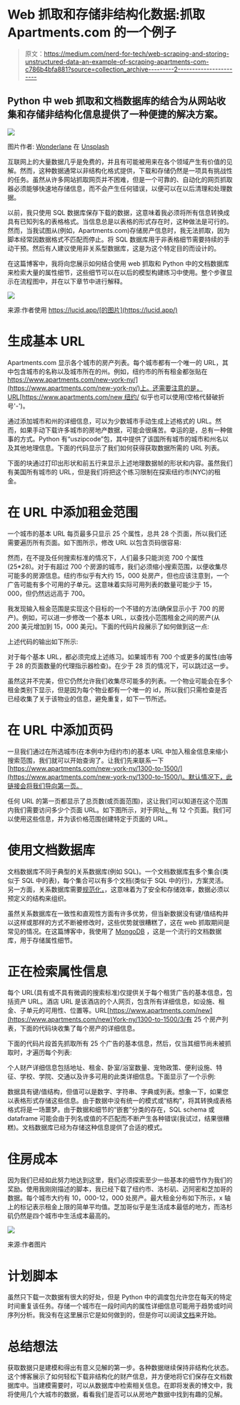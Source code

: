 # Web 抓取和存储非结构化数据:抓取 Apartments.com 的一个例子

> 原文：<https://medium.com/nerd-for-tech/web-scraping-and-storing-unstructured-data-an-example-of-scraping-apartments-com-c786b4bfa881?source=collection_archive---------2----------------------->

## Python 中 web 抓取和文档数据库的结合为从网站收集和存储非结构化信息提供了一种便捷的解决方案。

![](img/c0646f81ab5384cdfa78ae8930f9c125.png)

图片作者: [Wonderlane](https://unsplash.com/@wonderlane) 在 [Unsplash](https://unsplash.com/photos/6jA6eVsRJ6Q)

互联网上的大量数据几乎是免费的，并且有可能被用来在各个领域产生有价值的见解。然而，这种数据通常以非结构化格式提供，下载和存储仍然是一项具有挑战性的任务。虽然从许多网站抓取网页并不困难，但是一个可靠的、自动化的网页抓取器必须能够快速地存储信息，而不会产生任何错误，以便可以在以后清理和处理数据。

以前，我只使用 SQL 数据库保存下载的数据，这意味着我必须将所有信息转换成具有已知列名的表格格式。当信息总是以表格的形式存在时，这种做法是可行的。然而，当我试图从(例如，Apartments.com)存储房产信息时，我无法抓取，因为脚本经常因数据格式不匹配而停止。将 SQL 数据库用于非表格细节需要持续的手动干预。然后有人建议使用非关系型数据库，这是为这个特定目的而设计的。

在这篇博客中，我将向您展示如何结合使用 web 抓取和 Python 中的文档数据库来检索大量的属性细节，这些细节可以在以后的模型构建练习中使用。整个步骤显示在流程图中，并在以下章节中进行解释。

![](img/e10554b36c2b6f314859f84ec1800edc.png)

来源:作者使用 https://lucid.app/[的图片](https://lucid.app/)

# 生成基本 URL

Apartments.com 显示各个城市的房产列表。每个城市都有一个唯一的 URL，其中包含城市的名称以及城市所在的州。例如，纽约市的所有租金都张贴在[https://www.apartments.com/new-york-ny/](https://www.apartments.com/new-york-ny/)上。还需要注意的是，URL[https://www.apartments.com/new 纽约/](https://www.apartments.com/new-york-ny/) 似乎也可以使用(空格代替破折号'-')。

通过添加城市和州的详细信息，可以为少数城市手动生成上述格式的 URL。然而，如果手动下载许多城市的房地产数据，可能会很痛苦。幸运的是，总有一种做事的方式。Python 有“uszipcode”包，其中提供了该国所有城市的城市和州名以及其他地理信息。下面的代码显示了我们如何获得获取数据所需的 URL 列表。

下面的块通过打印出形状和前五行来显示上述地理数据帧的形状和内容。虽然我们有美国所有城市的 URL，但是我们将把这个练习限制在探索纽约市(NYC)的租金。

# 在 URL 中添加租金范围

一个城市的基本 URL 每页最多只显示 25 个属性，总共 28 个页面，所以我们还需要遍历所有页面。如下图所示，修改 URL 以包含页码很容易:

然而，在不提及任何搜索标准的情况下，人们最多只能浏览 700 个属性(25*28)。对于有超过 700 个房源的城市，我们必须缩小搜索范围，以便收集尽可能多的房源信息。纽约市似乎有大约 15，000 处房产，但也应该注意到，一个广告可能有多个可用的子单元。这意味着实际可用列表的数量可能少于 15，000，但仍然远远高于 700。

我发现输入租金范围是实现这个目标的一个不错的方法(确保显示小于 700 的房产)。例如，可以进一步修改一个基本 URL，以查找小范围租金之间的房产(从 200 美元增加到 15，000 美元)。下面的代码片段展示了如何做到这一点:

上述代码的输出如下所示:

对于每个基本 URL，都必须完成上述练习。如果城市有 700 个或更多的属性(由等于 28 的页面数量的代理指示器检查)。在少于 28 页的情况下，可以跳过这一步。

虽然这并不完美，但它仍然允许我们收集尽可能多的列表。一个物业可能会在多个租金类别下显示，但是因为每个物业都有一个唯一的 id，所以我们只需检查是否已经收集了关于该物业的信息，避免重复，如下一节所述。

# 在 URL 中添加页码

一旦我们通过在所选城市(在本例中为纽约市)的基本 URL 中加入租金信息来缩小搜索范围，我们就可以开始查询了。让我们先来联系一下[https://www.apartments.com/new-york-ny/1300-to-1500/](https://www.apartments.com/new-york-ny/1300-to-1500/)。默认情况下，此链接会将我们导向第一页。

任何 URL 的第一页都显示了总页数(或页面范围)，这让我们可以知道在这个范围内我们需要访问多少个页面 URL。如下图所示，对于网址[、](https://www.apartments.com/new-york-ny/1300-to-1500/)有 12 个页面。我们可以使用这些信息，并为该价格范围创建特定于页面的 URL。

# 使用文档数据库

文档数据库不同于典型的关系数据库(例如 SQL)。一个文档数据库[有](https://www.mongodb.com/blog/post/getting-started-with-python-and-mongodb)多个集合(类似于 SQL 中的表)，每个集合可以有多个文档(类似于 SQL 中的行)，方案灵活。另一方面，关系数据库需要[规范化，](https://docs.microsoft.com/en-US/office/troubleshoot/access/database-normalization-description)，这意味着为了安全和存储效率，数据必须以预定义的结构来组织。

虽然关系数据库在一致性和直观性方面有许多优势，但当新数据没有键/值结构并以这样或那样的方式不断被修改时，这些优势就很糟糕了，这在 web 抓取期间是常见的情况。在这篇博客中，我使用了 [MongoDB](https://www.mongodb.com/blog/post/getting-started-with-python-and-mongodb) ，这是一个流行的文档数据库，用于存储属性细节。

# 正在检索属性信息

每个 URL(具有或不具有微调的搜索标准)仅提供关于每个租赁广告的基本信息，包括资产 URL。酒店 URL 是该酒店的个人网页，包含所有详细信息，如设施、租金、子单元的可用性、位置等。URL[https://www.apartments.com/new](https://www.apartments.com/new)York-ny/1300-to-1500/3/有 25 个房产列表，下面的代码块收集了每个房产的详细信息。

下面的代码片段首先抓取所有 25 个广告的基本信息，然后，仅当其细节尚未被抓取时，才遍历每个列表:

个人财产详细信息包括地址、租金、卧室/浴室数量、宠物政策、便利设施、特征、学校、学院、交通以及许多可用的此类详细信息。下面显示了一个示例:

数据具有键/值结构，但值可以是数字、字符串、字典或列表。想象一下，如果您以表格形式存储这些信息。由于数据中没有统一的模式或“结构”，将其转换成表格格式将是一场噩梦。由于数据和细节的“嵌套”分类的存在，SQL schema 或 dataframe 可能会由于列名或值的不匹配而不断产生各种错误(我试过，结果很糟糕)。文档数据库已经为存储这种信息提供了合适的模式。

# 住房成本

因为我们已经如此努力地达到这里，我们必须探索至少一些基本的细节作为我们的奖励。使用我刚刚描述的脚本，我已经下载了纽约市、洛杉矶、迈阿密和芝加哥的数据。每个城市大约有 10，000-12，000 处房产。最大租金分布如下所示，x 轴上的标记表示租金上限的简单平均值。芝加哥似乎是生活成本最低的地方，而洛杉矶仍然是四个城市中生活成本最高的。

![](img/18aa2456a0024116aaa2f765eb85ff50.png)

来源:作者图片

# 计划脚本

虽然只下载一次数据有很大的好处，但是 Python 中的调度包允许您在每天的特定时间重复该任务。存储一个城市在一段时间内的属性详细信息可能用于趋势或时间序列分析。我没有在这里展示它是如何做到的，但是你可以阅读[文档](https://apscheduler.readthedocs.io/en/stable/userguide.html)来开始。

# 总结想法

获取数据只是建模和得出有意义见解的第一步。各种数据继续保持非结构化状态。这个博客展示了如何轻松下载非结构化的财产信息，并方便地将它们保存在文档数据库中。当建模需要时，可以从数据库中检索相关信息。在即将发表的博文中，我将使用几个大城市的数据，看看我们是否可以从房地产数据中找到有趣的见解。